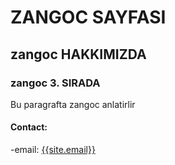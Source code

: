 
# ZANGOC SAYFASI
## zangoc HAKKIMIZDA
### zangoc 3. SIRADA
Bu paragrafta zangoc anlatirlir

#### Contact:
-email: [{{site.email}}]({{site.email}})
